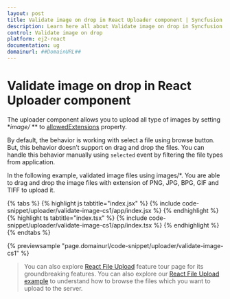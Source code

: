 ```yaml
---
layout: post
title: Validate image on drop in React Uploader component | Syncfusion
description: Learn here all about Validate image on drop in Syncfusion React Uploader component of Syncfusion Essential JS 2 and more.
control: Validate image on drop 
platform: ej2-react
documentation: ug
domainurl: ##DomainURL##
---
```


# Validate image on drop in React Uploader component

The uploader component allows you to upload all type of images by setting **image/* ** to [allowedExtensions](https://ej2.syncfusion.com/react/documentation/api/uploader/#allowedextensions) property.

By default, the behavior is working with select a file using browse button. But, this behavior doesn’t support on drag and drop the files. You can handle this behavior manually using `selected` event by filtering the file types from application.

In the following example, validated image files using images/*. You are able to drag and drop the image files with extension of PNG, JPG, BPG, GIF and TIFF to upload it.

{% tabs %}
{% highlight js tabtitle="index.jsx" %}
{% include code-snippet/uploader/validate-image-cs1/app/index.jsx %}
{% endhighlight %}
{% highlight ts tabtitle="index.tsx" %}
{% include code-snippet/uploader/validate-image-cs1/app/index.tsx %}
{% endhighlight %}
{% endtabs %}

 {% previewsample "page.domainurl/code-snippet/uploader/validate-image-cs1" %}

>You can also explore [React File Upload](https://www.syncfusion.com/react-ui-components/react-file-upload) feature tour page for its groundbreaking features. You can also explore our [React File Upload example](https://ej2.syncfusion.com/react/demos/#/material/uploader/default) to understand how to browse the files which you want to upload to the server.